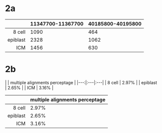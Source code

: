 # 2a

| | 11347700-11367700 | 40185800-40195800 |
|---:|:---|:---|
| 8 cell | 1090 | 464 |
| epiblast | 2328 | 1062 |
| ICM | 1456 | 630 |

# 2b

| | multiple alignments perceptage |
|---:|:---|:---|
| 8 cell | 2.97% |
| epiblast | 2.65% |
| ICM | 3.16% |


| | multiple alignments perceptage |
|---:|:---|
| 8 cell | 2.97% |
| epiblast | 2.65% |
| ICM | 3.16% |
